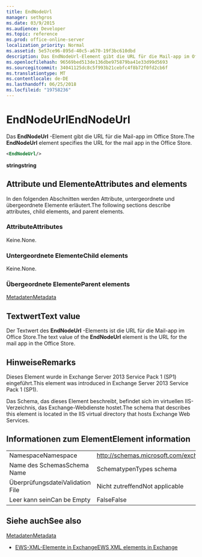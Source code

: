 ```yaml
---
title: EndNodeUrl
manager: sethgros
ms.date: 03/9/2015
ms.audience: Developer
ms.topic: reference
ms.prod: office-online-server
localization_priority: Normal
ms.assetid: 5e57ce96-895d-40c5-a670-19f3bc610dbd
description: Das EndNodeUrl-Element gibt die URL für die Mail-app im Office Store.
ms.openlocfilehash: 96569bed513de136dbe975879ba41e33d99d5693
ms.sourcegitcommit: 34041125dc8c5f993b21cebfc4f8b72f0fd2cb6f
ms.translationtype: MT
ms.contentlocale: de-DE
ms.lasthandoff: 06/25/2018
ms.locfileid: "19758236"
---
```

# <a name="endnodeurl"></a><span data-ttu-id="40bd8-103">EndNodeUrl</span><span class="sxs-lookup"><span data-stu-id="40bd8-103">EndNodeUrl</span></span>

<span data-ttu-id="40bd8-104">Das **EndNodeUrl** -Element gibt die URL für die Mail-app im Office Store.</span><span class="sxs-lookup"><span data-stu-id="40bd8-104">The **EndNodeUrl** element specifies the URL for the mail app in the Office Store.</span></span> 
  
```XML
<EndNodeUrl/>
```

 <span data-ttu-id="40bd8-105">**string**</span><span class="sxs-lookup"><span data-stu-id="40bd8-105">**string**</span></span>
## <a name="attributes-and-elements"></a><span data-ttu-id="40bd8-106">Attribute und Elemente</span><span class="sxs-lookup"><span data-stu-id="40bd8-106">Attributes and elements</span></span>

<span data-ttu-id="40bd8-107">In den folgenden Abschnitten werden Attribute, untergeordnete und übergeordnete Elemente erläutert.</span><span class="sxs-lookup"><span data-stu-id="40bd8-107">The following sections describe attributes, child elements, and parent elements.</span></span>
  
### <a name="attributes"></a><span data-ttu-id="40bd8-108">Attribute</span><span class="sxs-lookup"><span data-stu-id="40bd8-108">Attributes</span></span>

<span data-ttu-id="40bd8-109">Keine.</span><span class="sxs-lookup"><span data-stu-id="40bd8-109">None.</span></span>
  
### <a name="child-elements"></a><span data-ttu-id="40bd8-110">Untergeordnete Elemente</span><span class="sxs-lookup"><span data-stu-id="40bd8-110">Child elements</span></span>

<span data-ttu-id="40bd8-111">Keine.</span><span class="sxs-lookup"><span data-stu-id="40bd8-111">None.</span></span>
  
### <a name="parent-elements"></a><span data-ttu-id="40bd8-112">Übergeordnete Elemente</span><span class="sxs-lookup"><span data-stu-id="40bd8-112">Parent elements</span></span>

[<span data-ttu-id="40bd8-113">Metadaten</span><span class="sxs-lookup"><span data-stu-id="40bd8-113">Metadata</span></span>](metadata-ex15websvcsotherref.md)
  
## <a name="text-value"></a><span data-ttu-id="40bd8-114">Textwert</span><span class="sxs-lookup"><span data-stu-id="40bd8-114">Text value</span></span>

<span data-ttu-id="40bd8-115">Der Textwert des **EndNodeUrl** -Elements ist die URL für die Mail-app im Office Store.</span><span class="sxs-lookup"><span data-stu-id="40bd8-115">The text value of the **EndNodeUrl** element is the URL for the mail app in the Office Store.</span></span> 
  
## <a name="remarks"></a><span data-ttu-id="40bd8-116">Hinweise</span><span class="sxs-lookup"><span data-stu-id="40bd8-116">Remarks</span></span>

<span data-ttu-id="40bd8-117">Dieses Element wurde in Exchange Server 2013 Service Pack 1 (SP1) eingeführt.</span><span class="sxs-lookup"><span data-stu-id="40bd8-117">This element was introduced in Exchange Server 2013 Service Pack 1 (SP1).</span></span>
  
<span data-ttu-id="40bd8-118">Das Schema, das dieses Element beschreibt, befindet sich im virtuellen IIS-Verzeichnis, das Exchange-Webdienste hostet.</span><span class="sxs-lookup"><span data-stu-id="40bd8-118">The schema that describes this element is located in the IIS virtual directory that hosts Exchange Web Services.</span></span>
  
## <a name="element-information"></a><span data-ttu-id="40bd8-119">Informationen zum Element</span><span class="sxs-lookup"><span data-stu-id="40bd8-119">Element information</span></span>

|||
|:-----|:-----|
|<span data-ttu-id="40bd8-120">Namespace</span><span class="sxs-lookup"><span data-stu-id="40bd8-120">Namespace</span></span>  <br/> | http://schemas.microsoft.com/exchange/services/2006/types  <br/> |
|<span data-ttu-id="40bd8-121">Name des Schemas</span><span class="sxs-lookup"><span data-stu-id="40bd8-121">Schema Name</span></span>  <br/> |<span data-ttu-id="40bd8-122">Schematypen</span><span class="sxs-lookup"><span data-stu-id="40bd8-122">Types schema</span></span>  <br/> |
|<span data-ttu-id="40bd8-123">Überprüfungsdatei</span><span class="sxs-lookup"><span data-stu-id="40bd8-123">Validation File</span></span>  <br/> |<span data-ttu-id="40bd8-124">Nicht zutreffend</span><span class="sxs-lookup"><span data-stu-id="40bd8-124">Not applicable</span></span>  <br/> |
|<span data-ttu-id="40bd8-125">Leer kann sein</span><span class="sxs-lookup"><span data-stu-id="40bd8-125">Can be Empty</span></span>  <br/> |<span data-ttu-id="40bd8-126">False</span><span class="sxs-lookup"><span data-stu-id="40bd8-126">False</span></span>  <br/> |
   
## <a name="see-also"></a><span data-ttu-id="40bd8-127">Siehe auch</span><span class="sxs-lookup"><span data-stu-id="40bd8-127">See also</span></span>



[<span data-ttu-id="40bd8-128">Metadaten</span><span class="sxs-lookup"><span data-stu-id="40bd8-128">Metadata</span></span>](metadata-ex15websvcsotherref.md)


- [<span data-ttu-id="40bd8-129">EWS-XML-Elemente in Exchange</span><span class="sxs-lookup"><span data-stu-id="40bd8-129">EWS XML elements in Exchange</span></span>](ews-xml-elements-in-exchange.md)

